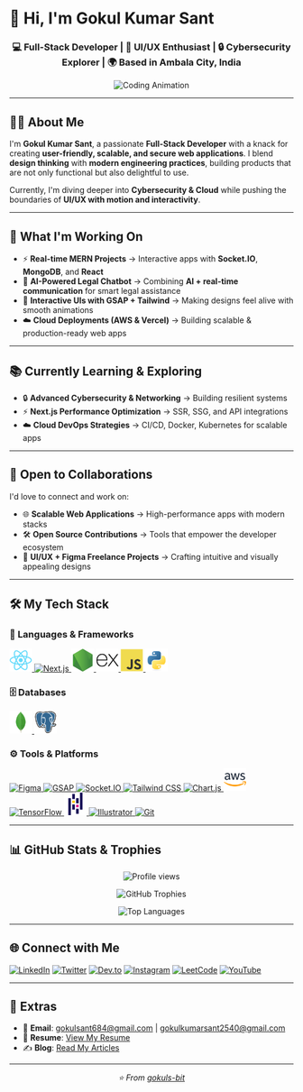 # 👋 Hi, I'm Gokul Kumar Sant

<h3 align="center">💻 Full-Stack Developer | 🎨 UI/UX Enthusiast | 🔒 Cybersecurity Explorer | 🌍 Based in Ambala City, India</h3>

<p align="center">
<img src="https://media0.giphy.com/media/v1.Y2lkPTc5MGI3NjExMGdqcDN4Z201MWdhbGQxbjBvM214d2h5d3YyZ2prZWZyZDFhZGEwdiZlcD12MV9naWZzX3NlYXJjaCZjdD1n/CrFLL3CnRpw5ddlBMm/giphy.webp" width="250" alt="Coding Animation" />
</p>

---

## 👨‍💻 About Me

I'm **Gokul Kumar Sant**, a passionate **Full-Stack Developer** with a knack for creating **user-friendly, scalable, and secure web applications**. I blend **design thinking** with **modern engineering practices**, building products that are not only functional but also delightful to use.

Currently, I'm diving deeper into **Cybersecurity & Cloud** while pushing the boundaries of **UI/UX with motion and interactivity**.

---

## 🚀 What I'm Working On

- ⚡ **Real-time MERN Projects** → Interactive apps with **Socket.IO**, **MongoDB**, and **React**
- 🤖 **AI-Powered Legal Chatbot** → Combining **AI + real-time communication** for smart legal assistance
- 🎨 **Interactive UIs with GSAP + Tailwind** → Making designs feel alive with smooth animations
- ☁️ **Cloud Deployments (AWS & Vercel)** → Building scalable & production-ready web apps

---

## 📚 Currently Learning & Exploring

- 🔒 **Advanced Cybersecurity & Networking** → Building resilient systems
- ⚡ **Next.js Performance Optimization** → SSR, SSG, and API integrations
- ☁️ **Cloud DevOps Strategies** → CI/CD, Docker, Kubernetes for scalable apps

---

## 🤝 Open to Collaborations

I'd love to connect and work on:

- 🌐 **Scalable Web Applications** → High-performance apps with modern stacks
- 🛠️ **Open Source Contributions** → Tools that empower the developer ecosystem
- 🎨 **UI/UX + Figma Freelance Projects** → Crafting intuitive and visually appealing designs

---

## 🛠️ My Tech Stack

### 🌟 Languages & Frameworks

<p align="left">
<a href="https://react.dev/" target="_blank" rel="noreferrer">
<img src="https://raw.githubusercontent.com/devicons/devicon/master/icons/react/react-original.svg" width="40" height="40" alt="React"/>
</a>
<a href="https://nextjs.org/" target="_blank" rel="noreferrer">
<img src="https://cdn.worldvectorlogo.com/logos/nextjs-2.svg" width="40" height="40" alt="Next.js"/>
</a>
<a href="https://nodejs.org" target="_blank" rel="noreferrer">
<img src="https://raw.githubusercontent.com/devicons/devicon/master/icons/nodejs/nodejs-original.svg" width="40" height="40" alt="Node.js"/>
</a>
<a href="https://expressjs.com" target="_blank" rel="noreferrer">
<img src="https://raw.githubusercontent.com/devicons/devicon/master/icons/express/express-original.svg" width="40" height="40" alt="Express"/>
</a>
<a href="https://developer.mozilla.org/en-US/docs/Web/JavaScript" target="_blank" rel="noreferrer">
<img src="https://raw.githubusercontent.com/devicons/devicon/master/icons/javascript/javascript-original.svg" width="40" height="40" alt="JavaScript"/>
</a>
<a href="https://www.python.org" target="_blank" rel="noreferrer">
<img src="https://raw.githubusercontent.com/devicons/devicon/master/icons/python/python-original.svg" width="40" height="40" alt="Python"/>
</a>
</p>

### 🗄️ Databases

<p align="left">
<a href="https://www.mongodb.com/" target="_blank" rel="noreferrer">
<img src="https://raw.githubusercontent.com/devicons/devicon/master/icons/mongodb/mongodb-original.svg" width="40" height="40" alt="MongoDB"/>
</a>
<a href="https://www.postgresql.org" target="_blank" rel="noreferrer">
<img src="https://raw.githubusercontent.com/devicons/devicon/master/icons/postgresql/postgresql-original.svg" width="40" height="40" alt="PostgreSQL"/>
</a>
</p>

### ⚙️ Tools & Platforms

<p align="left">
<a href="https://www.figma.com/" target="_blank" rel="noreferrer">
<img src="https://cdn.worldvectorlogo.com/logos/figma-1.svg" width="40" height="40" alt="Figma"/>
</a>
<a href="https://greensock.com/gsap/" target="_blank" rel="noreferrer">
<img src="https://www.svgrepo.com/show/373656/gsap.svg" width="40" height="40" alt="GSAP"/>
</a>
<a href="https://socket.io/" target="_blank" rel="noreferrer">
<img src="https://socket.io/images/logo.svg" width="40" height="40" alt="Socket.IO"/>
</a>
<a href="https://tailwindcss.com/" target="_blank" rel="noreferrer">
<img src="https://www.vectorlogo.zone/logos/tailwindcss/tailwindcss-icon.svg" width="40" height="40" alt="Tailwind CSS"/>
</a>
<a href="https://www.chartjs.org/" target="_blank" rel="noreferrer">
<img src="https://www.chartjs.org/media/logo-title.svg" width="40" height="40" alt="Chart.js"/>
</a>
<a href="https://aws.amazon.com" target="_blank" rel="noreferrer">
<img src="https://raw.githubusercontent.com/devicons/devicon/master/icons/amazonwebservices/amazonwebservices-original.svg" width="40" height="40" alt="AWS"/>
</a>
<a href="https://www.tensorflow.org" target="_blank" rel="noreferrer">
<img src="https://www.vectorlogo.zone/logos/tensorflow/tensorflow-icon.svg" width="40" height="40" alt="TensorFlow"/>
</a>
<a href="https://pandas.pydata.org/" target="_blank" rel="noreferrer">
<img src="https://raw.githubusercontent.com/devicons/devicon/master/icons/pandas/pandas-original.svg" width="40" height="40" alt="Pandas"/>
</a>
<a href="https://www.adobe.com/products/illustrator.html" target="_blank" rel="noreferrer">
<img src="https://www.vectorlogo.zone/logos/adobe_illustrator/adobe_illustrator-icon.svg" width="40" height="40" alt="Illustrator"/>
</a>
<a href="https://git-scm.com/" target="_blank" rel="noreferrer">
<img src="https://www.vectorlogo.zone/logos/git-scm/git-scm-icon.svg" width="40" height="40" alt="Git"/>
</a>
</p>

---

## 📊 GitHub Stats & Trophies

<p align="center">
<img src="https://komarev.com/ghpvc/?username=gokuls-bit&label=Profile%20Views&color=0e75b6&style=flat" alt="Profile views"/>
</p>

<p align="center">
<img src="https://github-profile-trophy.vercel.app/?username=gokuls-bit&theme=onedark&row=2&column=4" alt="GitHub Trophies"/>
</p>

<p align="center">
<img src="https://github-readme-stats.vercel.app/api/top-langs?username=gokuls-bit&show_icons=true&locale=en&layout=compact" alt="Top Languages"/>
</p>

---

## 🌐 Connect with Me

<p align="left">
<a href="https://www.linkedin.com/in/gokul-kumar-sant-581145205/" target="_blank"><img src="https://cdn.jsdelivr.net/npm/simple-icons@3.0.1/icons/linkedin.svg" width="30" height="30" alt="LinkedIn"/></a>
<a href="https://twitter.com/gokulsantamb" target="_blank"><img src="https://cdn.jsdelivr.net/npm/simple-icons@3.0.1/icons/twitter.svg" width="30" height="30" alt="Twitter"/></a>
<a href="https://dev.to/gokulkumarsant" target="_blank"><img src="https://cdn.jsdelivr.net/npm/simple-icons@3.0.1/icons/dev-dot-to.svg" width="30" height="30" alt="Dev.to"/></a>
<a href="https://instagram.com/gokulsantt" target="_blank"><img src="https://cdn.jsdelivr.net/npm/simple-icons@3.0.1/icons/instagram.svg" width="30" height="30" alt="Instagram"/></a>
<a href="https://www.leetcode.com/gokul_kumar_sant" target="_blank"><img src="https://cdn.jsdelivr.net/npm/simple-icons@3.0.1/icons/leetcode.svg" width="30" height="30" alt="LeetCode"/></a>
<a href="https://www.youtube.com/c/gokulsant" target="_blank"><img src="https://cdn.jsdelivr.net/npm/simple-icons@3.0.1/icons/youtube.svg" width="30" height="30" alt="YouTube"/></a>
</p>

---

## 📄 Extras

- 📧 **Email**: gokulsant684@gmail.com | gokulkumarsant2540@gmail.com
- 📄 **Resume**: [View My Resume](https://acrobat.adobe.com/id/urn:aaid:sc:AP:6ae756a3-126a-465e-adf5-d9ac3e87ca5b)
- ✍️ **Blog**: [Read My Articles](https://www.blogger.com/blog/posts/4543191805551320646?hl=en)

---

<p align="center">
  <i>⭐ From <a href="https://github.com/gokuls-bit">gokuls-bit</a></i>
</p>
